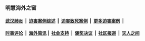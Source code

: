 
### 明慧海外之窗

####  [武汉肺炎](indexes/365.md?t=03140500) &nbsp;|&nbsp;  [迫害案例综述](indexes/328.md?t=03140500) &nbsp;|&nbsp; [迫害致死案例](indexes/277.md?t=03140500)  &nbsp;|&nbsp; [更多迫害案例](indexes/81.md?t=03140500)  &nbsp;|&nbsp; 
####  [时事评论](indexes/19.md?t=03140500) &nbsp;|&nbsp; [海外简讯](indexes/245.md?t=03140500)&nbsp;|&nbsp;  [社会支持](indexes/140.md?t=03140500) &nbsp;|&nbsp; [褒奖决议](indexes/282.md?t=03140500) &nbsp;|&nbsp; [社区报道](indexes/91.md?t=03140500)  &nbsp;|&nbsp; [天人之间](indexes/78.md?t=03140500) 

